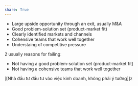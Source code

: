 ```yaml
---
share: True
---
```

- Large upside opportunity through an exit, usually M&A
- Good problem-solution set (product-market fit)
- Clearly identified markets and channels 
- Cohensive teams that work well together
- Understaing of competitive pressure 

2  usually reasons for failing:
- Not having a good problem-solution set (product-market fit)
- Not having  a cohensive teams that work well together

[[Nhà đầu tư đầu tư vào việc kinh doanh, không phải ý tưởng]]z
